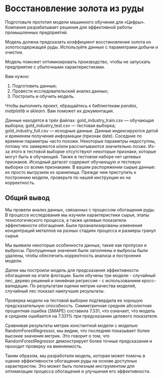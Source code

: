 # Восстановление золота из руды
Подготовьте прототип модели машинного обучения для «Цифры». Компания разрабатывает решения для эффективной работы промышленных предприятий.

Модель должна предсказать коэффициент восстановления золота из золотосодержащей руды. Используйте данные с параметрами добычи и очистки. 

Модель поможет оптимизировать производство, чтобы не запускать предприятие с убыточными характеристиками.

Вам нужно:

1. Подготовить данные;
2. Провести исследовательский анализ данных;
3. Построить и обучить модель.

Чтобы выполнить проект, обращайтесь к библиотекам *pandas*, *matplotlib* и *sklearn.* Вам поможет их документация.

Данные находятся в трёх файлах:
gold_industry_train.csv — обучающая выборка;
gold_industry_test.csv — тестовая выборка;
gold_industry_full.csv — исходные данные.
Данные индексируются датой и временем получения информации (признак date). Соседние по времени параметры часто похожи.
Некоторые параметры недоступны, потому что замеряются и/или рассчитываются значительно позже. Из-за этого в тестовой выборке отсутствуют некоторые признаки, которые могут быть в обучающей. Также в тестовом наборе нет целевых признаков.
Исходный датасет содержит обучающую и тестовую выборки со всеми признаками.
В вашем распоряжении сырые данные: их просто выгрузили из хранилища. Прежде чем приступить к построению модели, проверьте по нашей инструкции их на корректность.

## Общий вывод
Мы провели анализ данных, связанных с процессом обогащения руды. В процессе исследования мы изучили характеристики сырья, этапы технологического процесса, а также целевые показатели эффективности обогащения. Были проанализированы изменения концентраций металлов на разных стадиях процесса и размеры гранул сырья.

Мы выявили некоторые особенности данных, такие как пропуски и выбросы. Пропущенные значения были заполнены и выбросы были удалены, чтобы обеспечить корректность анализа и построения модели.

Далее мы построили модель для предсказания эффективности обогащения на этапе флотации. Были обучены три модели - случайный лес, дерево решений и линейная регрессия - с использованием кросс-валидации. По результатам оценки метрик качества моделей, случайный лес показал наилучшие результаты.

Проверка модели на тестовой выборке подтвердила ее хорошую предсказательную способность. Симметричная средняя абсолютная процентная ошибка (SMAPE) составила 7.331, что означает, что модель в среднем ошибается на 7.331% при предсказании целевого показателя.

Сравнивая результаты метрик константной модели с моделью RandomForestRegressor, мы видим, что последняя показывает более высокие значения метрик. Это говорит о том, что RandomForestRegressor демонстрирует более точные предсказания и проходит проверку на вменяемость.

Таким образом, мы разработали модель, которая может помочь в оценке эффективности обогащения руды на основе доступных характеристик. Это может быть полезным инструментом для оптимизации процесса обогащения и улучшения его эффективности.

